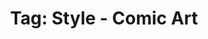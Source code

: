 ---
layout: portfolio
title: 'Tag: Style - Comic Art'
permalink: /portfolio/tags/style/comic-art
type: tag
uid: comic-art
pagination:
    enabled: true
    tag: [comic-art]
---